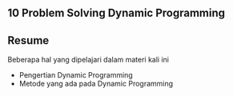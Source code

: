 ## 10 Problem Solving Dynamic Programming
## Resume
Beberapa hal yang dipelajari dalam materi kali ini
- Pengertian Dynamic Programming
- Metode yang ada pada Dynamic Programming
